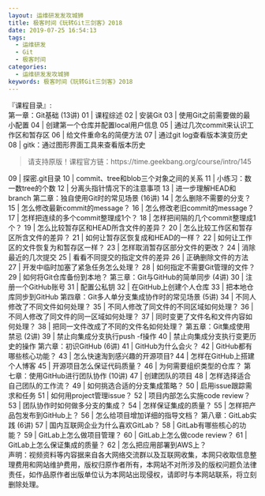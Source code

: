 ```yaml
---
layout: 运维研发发攻城狮
title: 极客时间《玩转Git三剑客》2018           
date: 2019-07-25 16:54:13
tags:
  - 运维研发
  - Git
  - 极客时间
categories:
  - 运维研发发攻城狮
keywords: 极客时间《玩转Git三剑客》2018           
---
```

『课程目录』:  
第一章：Git基础 (13讲)
01 | 课程综述
02 | 安装Git
03 | 使用Git之前需要做的最小配置
04 | 创建第一个仓库并配置local用户信息
05 | 通过几次commit来认识工作区和暂存区
06 | 给文件重命名的简便方法
07 | 通过git log查看版本演变历史
08 | gitk：通过图形界面工具来查看版本历史
<!-- more -->   
<blockquote class="blockquote-center">
请支持原版！课程官方链：https://time.geekbang.org/course/intro/145</blockquote>
</blockquote>
09 | 探密.git目录
10 | commit、tree和blob三个对象之间的关系
11 | 小练习：数一数tree的个数
12 | 分离头指针情况下的注意事项
13 | 进一步理解HEAD和branch
第二章：独自使用Git时的常见场景 (16讲)
14 | 怎么删除不需要的分支？
15 | 怎么修改最新commit的message？
16 | 怎么修改老旧commit的message？
17 | 怎样把连续的多个commit整理成1个？
18 | 怎样把间隔的几个commit整理成1个？
19 | 怎么比较暂存区和HEAD所含文件的差异？
20 | 怎么比较工作区和暂存区所含文件的差异？
21 | 如何让暂存区恢复成和HEAD的一样？
22 | 如何让工作区的文件恢复为和暂存区一样？
23 | 怎样取消暂存区部分文件的更改？
24 | 消除最近的几次提交
25 | 看看不同提交的指定文件的差异
26 | 正确删除文件的方法
27 | 开发中临时加塞了紧急任务怎么处理？
28 | 如何指定不需要Git管理的文件？
29 | 如何将Git仓库备份到本地？
第三章：Git与GitHub的简单同步 (4讲)
30 | 注册一个GitHub账号
31 | 配置公私钥
32 | 在GitHub上创建个人仓库
33 | 把本地仓库同步到GitHub
第四章：Git多人单分支集成协作时的常见场景 (5讲)
34 | 不同人修改了不同文件如何处理？
35 | 不同人修改了同文件的不同区域如何处理？
36 | 不同人修改了同文件的同一区域如何处理？
37 | 同时变更了文件名和文件内容如何处理？
38 | 把同一文件改成了不同的文件名如何处理？
第五章：Git集成使用禁忌 (2讲)
39 | 禁止向集成分支执行push -f操作
40 | 禁止向集成分支执行变更历史的操作
第六章：初识GitHub (6讲)
41 | GitHub为什么会火？
42 | GitHub都有哪些核心功能？
43 | 怎么快速淘到感兴趣的开源项目?
44 | 怎样在GitHub上搭建个人博客
45 | 开源项目怎么保证代码质量？
46 | 为何需要组织类型的仓库？
第七章：使用GitHub进行团队协作 (10讲)
47 | 创建团队的项目
48 | 怎样选择适合自己团队的工作流？
49 | 如何挑选合适的分支集成策略？
50 | 启用issue跟踪需求和任务
51 | 如何用project管理issue？
52 | 项目内部怎么实施code review？
53 | 团队协作时如何做多分支的集成？
54 | 怎样保证集成的质量？
55 | 怎样把产品包发布到GitHub上？
56 | 怎么给项目增加详细的指导文档？
第八章：GitLab实践 (6讲)
57 | 国内互联网企业为什么喜欢GitLab？
58 | GitLab有哪些核心的功能？
59 | GitLab上怎么做项目管理？
60 | GitLab上怎么做code review？
61 | GitLab上怎么保证集成的质量？
62 | 怎么把应用部署到AWS上？

<div class="post-copyright">
    <div class="post-copyright__author">
      <span class="post-copyright-meta">声明：视频资料等内容据来自各大网络交流群以及互联网收集，本网只收取信息整理费用和网站维护费用，版权归原作者所有，本网站不对所涉及的版权问题负法律责任，如作品原作者出版单位认为本网站出现侵权，请即时与本网站联系，将立刻删除处理。 </span>
    </div>
</div>

<blockquote class="blockquote-center">

</blockquote>

